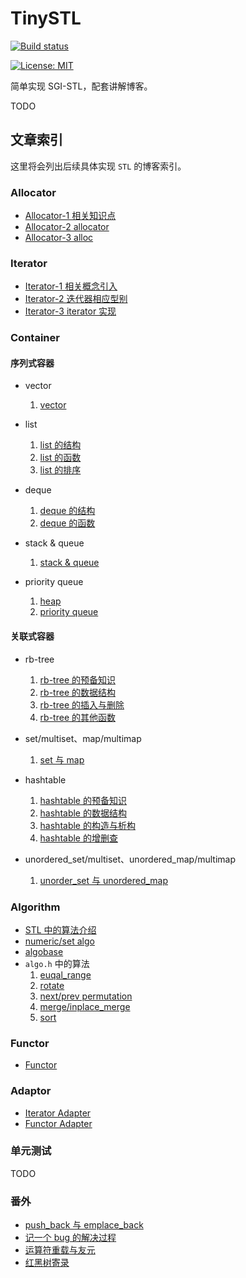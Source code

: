 # TinySTL

[![Build status](https://ci.appveyor.com/api/projects/status/qa386f6e8uakdsff?svg=true)](https://ci.appveyor.com/project/Qlipphoth/tinystl)

[![License: MIT](https://img.shields.io/badge/License-MIT-yellow.svg)](https://opensource.org/licenses/MIT)

简单实现 SGI-STL，配套讲解博客。

TODO

## 文章索引

这里将会列出后续具体实现 `STL` 的博客索引。

### Allocator

- [Allocator-1 相关知识点](https://qlipphoth.github.io/2023/08/19/2023-8-19-2/)
- [Allocator-2 allocator](https://qlipphoth.github.io/2023/08/20/2023-8-20-1/)
- [Allocator-3 alloc](https://qlipphoth.github.io/2023/08/20/2023-8-20-2/)

### Iterator

- [Iterator-1 相关概念引入](https://qlipphoth.github.io/2023/08/22/2023-8-22-1/)
- [Iterator-2 迭代器相应型别](https://qlipphoth.github.io/2023/08/23/2023-8-23-1/)
- [Iterator-3 iterator 实现](https://qlipphoth.github.io/2023/08/24/2023-8-24-1/)

### Container

#### 序列式容器

- vector
  1. [vector](https://qlipphoth.github.io/2023/08/29/2023-8-29-1/)

- list
  1. [list 的结构](https://qlipphoth.github.io/2023/08/31/2023-8-31-1/)
  2. [list 的函数](https://qlipphoth.github.io/2023/09/01/2023-9-1-1/)
  3. [list 的排序](https://qlipphoth.github.io/2023/09/01/2023-9-1-2/)

- deque
  1. [deque 的结构](https://qlipphoth.github.io/2023/09/03/2023-9-3-1/)
  2. [deque 的函数](https://qlipphoth.github.io/2023/09/06/2023-9-6-1/)

- stack & queue
  1. [stack & queue](https://qlipphoth.github.io/2023/09/11/2023-9-11-1/)

- priority queue
  1. [heap](https://qlipphoth.github.io/2023/09/12/2023-9-12-1/)
  2. [priority queue](https://qlipphoth.github.io/2023/09/14/2023-9-14-1/)

#### 关联式容器

- rb-tree
  1. [rb-tree 的预备知识](https://qlipphoth.github.io/2023/09/19/2023-9-19-1/)
  2. [rb-tree 的数据结构](https://qlipphoth.github.io/2023/09/24/2023-9-24-1/)
  3. [rb-tree 的插入与删除](https://qlipphoth.github.io/2023/09/25/2023-9-25-1/)
  4. [rb-tree 的其他函数](https://qlipphoth.github.io/2023/10/06/2023-10-6-1/)

- set/multiset、map/multimap
  1. [set 与 map](https://qlipphoth.github.io/2023/10/07/2023-10-7-1/)

- hashtable
  1. [hashtable 的预备知识](https://qlipphoth.github.io/2023/10/10/2023-10-10-1/)
  2. [hashtable 的数据结构](https://qlipphoth.github.io/2023/10/12/2023-10-12-2/)
  3. [hashtable 的构造与析构](https://qlipphoth.github.io/2023/10/13/2023-10-13-1/)
  4. [hashtable 的增删查](https://qlipphoth.github.io/2023/10/13/2023-10-13-2/)

- unordered_set/multiset、unordered_map/multimap
  1. [unorder_set 与 unordered_map](https://qlipphoth.github.io/2023/10/15/2023-10-15-1/)

### Algorithm

- [STL 中的算法介绍](https://qlipphoth.github.io/2023/10/16/2023-10-16-1/)
- [numeric/set algo](https://qlipphoth.github.io/2023/10/17/2023-10-17-1/)
- [algobase](https://qlipphoth.github.io/2023/10/18/2023-10-18-1/)
- `algo.h` 中的算法
  1. [euqal_range](https://qlipphoth.github.io/2023/10/19/2023-10-19-1/)
  2. [rotate](https://qlipphoth.github.io/2023/10/20/2023-10-20-1/)
  3. [next/prev permutation](https://qlipphoth.github.io/2023/10/21/2023-10-21-1/)
  4. [merge/inplace_merge](https://qlipphoth.github.io/2023/10/22/2023-10-22-1/)
  5. [sort](https://qlipphoth.github.io/2023/10/23/2023-10-23-1/)

### Functor

- [Functor](https://qlipphoth.github.io/2023/10/25/2023-10-25-1/)

### Adaptor

- [Iterator Adapter](https://qlipphoth.github.io/2023/10/29/2023-10-29-1/)
- [Functor Adapter](https://qlipphoth.github.io/2023/10/30/2023-10-30-1/)

### 单元测试

TODO 

### 番外

- [push_back 与 emplace_back](https://qlipphoth.github.io/2023/09/05/2023-9-5-1/)
- [记一个 bug 的解决过程](https://qlipphoth.github.io/2023/09/07/2023-9-7-1/)
- [运算符重载与友元](https://qlipphoth.github.io/2023/09/11/2023-9-11-2/)
- [红黑树寄录](https://qlipphoth.github.io/2023/08/16/2023-8-16-1/)

